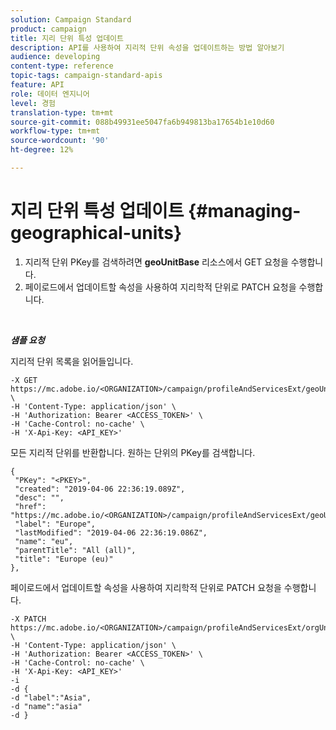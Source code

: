 ```yaml
---
solution: Campaign Standard
product: campaign
title: 지리 단위 특성 업데이트
description: API를 사용하여 지리적 단위 속성을 업데이트하는 방법 알아보기
audience: developing
content-type: reference
topic-tags: campaign-standard-apis
feature: API
role: 데이터 엔지니어
level: 경험
translation-type: tm+mt
source-git-commit: 088b49931ee5047fa6b949813ba17654b1e10d60
workflow-type: tm+mt
source-wordcount: '90'
ht-degree: 12%

---
```



# 지리 단위 특성 업데이트 {#managing-geographical-units}

1. 지리적 단위 PKey를 검색하려면 **geoUnitBase** 리소스에서 GET 요청을 수행합니다.
1. 페이로드에서 업데이트할 속성을 사용하여 지리학적 단위로 PATCH 요청을 수행합니다.

<br/>

***샘플 요청***

지리적 단위 목록을 읽어들입니다.

```
-X GET https://mc.adobe.io/<ORGANIZATION>/campaign/profileAndServicesExt/geoUnitBase/ \
-H 'Content-Type: application/json' \
-H 'Authorization: Bearer <ACCESS_TOKEN>' \
-H 'Cache-Control: no-cache' \
-H 'X-Api-Key: <API_KEY>'
```

모든 지리적 단위를 반환합니다. 원하는 단위의 PKey를 검색합니다.

```
{
 "PKey": "<PKEY>",
 "created": "2019-04-06 22:36:19.089Z",
 "desc": "",
 "href": "https://mc.adobe.io/<ORGANIZATION>/campaign/profileAndServicesExt/geoUnitBase/<PKEY>",
 "label": "Europe",
 "lastModified": "2019-04-06 22:36:19.086Z",
 "name": "eu",
 "parentTitle": "All (all)",
 "title": "Europe (eu)"
},
```

페이로드에서 업데이트할 속성을 사용하여 지리학적 단위로 PATCH 요청을 수행합니다.

```
-X PATCH https://mc.adobe.io/<ORGANIZATION>/campaign/profileAndServicesExt/orgUnitBase/<PKEY> \
-H 'Content-Type: application/json' \
-H 'Authorization: Bearer <ACCESS_TOKEN>' \
-H 'Cache-Control: no-cache' \
-H 'X-Api-Key: <API_KEY>'
-i
-d {
-d "label":"Asia",
-d "name":"asia"
-d }
```

<!-- + réponse -->
